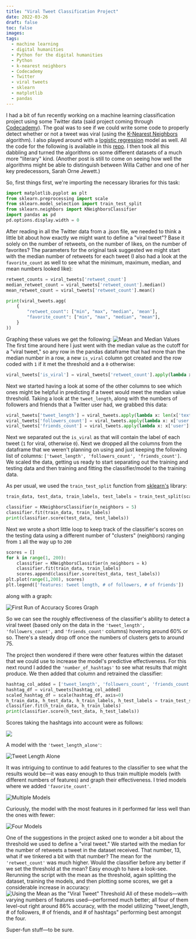 ```yaml
---
title: "Viral Tweet Classification Project"
date: 2022-03-26
draft: false
toc: false
images:
tags:
  - machine learning
  - digital humanities
  - Python for the digital humanities
  - Python
  - k-nearest neighbors
  - Codecademy
  - Twitter
  - viral tweets
  - sklearn
  - matplotlib
  - pandas
---
```


I had a bit of fun recently working on a machine learning classification project using some Twitter data (said project coming through [Codecademy](https://en.wikipedia.org/wiki/K-nearest_neighbors_algorithm)). The goal was to see if we could write some code to properly detect whether or not a tweet was viral (using the [K-Nearest Neighbors](https://en.wikipedia.org/wiki/K-nearest_neighbors_algorithm) algorithm). I also played around with a [logistic regression](https://en.wikipedia.org/wiki/Logistic_regression) model as well. All the code for the following is available in this [repo](https://github.com/kspicer80/twitter_classification_codecademy_project). I then took all this dabbling and turned the algorithms on some different datasets of a much more "literary" kind. (Another post is still to come on seeing how well the algorithms might be able to distinguish between Willa Cather and one of her key predecessors, Sarah Orne Jewett.)

So, first things first, we're importing the necessary libraries for this task:

``` python
import matplotlib.pyplot as plt
from sklearn.preprocessing import scale
from sklearn.model_selection import train_test_split
from sklearn.neighbors import KNeighborsClassifier
import pandas as pd
pd.options.display.width = 0
```

After reading in all the Twitter data from a .json file, we needed to think a little bit about how exactly we might want to define a "viral tweet"? Base it solely on the number of retweets, on the number of likes, on the number of favorites? The parameters for the original task suggested we might start with the median number of retweets for each tweet (I also had a look at the ```favorite_count``` as well to see what the minimum, maximum, median, and mean numbers looked like):

``` python
retweet_counts = viral_tweets['retweet_count']
median_retweet_count = viral_tweets['retweet_count'].median()
mean_retweet_count = viral_tweets['retweet_count'].mean()

print(viral_tweets.agg(
    {
        "retweet_count": ["min", "max", "median", 'mean'],
        "favorite_count": ["min", "max", "median", "mean"],
    }
))
```
Graphing these values we get the following: ![Mean and Median Values](/images/imgforblogposts/post_8/Figure_1_summary_statistics.png)
The first time around here I just went with the median value as the cutoff for a "viral tweet," so any row in the pandas dataframe that had more than the median number in a row, a new ```is_viral``` column got created and the row coded with ```1``` if it met the threshold and a ```0``` otherwise:

``` python
viral_tweets['is_viral'] = viral_tweets['retweet_count'].apply(lambda x: 1 if x > median_retweet_count else 0)
```

Next we started having a look at some of the other columns to see which ones might be helpful in predicting if a tweet would meet the median value threshold. Taking a look at the ```tweet_length```, along with the numbers of followers and friends that a Twitter user had, we grabbed this data:

``` python
viral_tweets['tweet_length'] = viral_tweets.apply(lambda x: len(x['text']), axis=1)
viral_tweets['followers_count'] = viral_tweets.apply(lambda x: x['user']['followers_count'], axis=1)
viral_tweets['friends_count'] = viral_tweets.apply(lambda x: x['user']['friends_count'], axis=1)
```

Next we separated out the ```is_viral``` as that will contain the label of each tweet (```1``` for viral, otherwise ```0```). Next we dropped all the columns from the dataframe that we weren't planning on using and just keeping the following list of columns: ```['tweet_length', 'followers_count', 'friends_count']```. We scaled the data, getting us ready to start separating out the training and testing data and then training and fitting the classifier/model to the training data.

As per usual, we used the ```train_test_split``` function from [sklearn's](https://scikit-learn.org/stable/modules/generated/sklearn.model_selection.train_test_split.html) library:

``` python
train_data, test_data, train_labels, test_labels = train_test_split(scaled_df, labels, test_size = 0.2, random_state = 1)

classifier = KNeighborsClassifier(n_neighbors = 5)
classifier.fit(train_data, train_labels)
print(classifier.score(test_data, test_labels))
```

Next we wrote a short little loop to keep track of the classifier's scores on the testing data using a different number of "clusters" (neighbors) ranging from ```1``` all the way up to ```200```

``` python
scores = []
for k in range(1, 200):
    classifier = KNeighborsClassifier(n_neighbors = k)
    classifier.fit(train_data, train_labels)
    scores.append(classifier.score(test_data, test_labels))
plt.plot(range(1,200), scores)
plt.legend(['features: tweet length, # of followers, # of friends'])
```

along with a graph:

![First Run of Accuracy Scores Graph](/images/imgforblogposts/post_8/Figure_2_first_run_of_scores_01.png)

So we can see the roughly effectiveness of the classifier's ability to detect a viral tweet (based only on the data in the ```'tweet_length', 'followers_count',``` and ```'friends_count'``` columns) hovering around 60% or so. There's a steady drop off once the numbers of clusters gets to around 75.

The project then wondered if there were other features within the dataset that we could use to increase the model's predictive effectiveness. For this next round I added the ```'number_of_hashtags'``` to see what results that might produce. We then added that column and retrained the classifier:

``` python
hashtag_col_added = ['tweet_length', 'followers_count', 'friends_count', 'number_of_hashtags']
hashtag_df = viral_tweets[hashtag_col_added]
scaled_hashtag_df = scale(hashtag_df, axis=0)
h_train_data, h_test_data, h_train_labels, h_test_labels = train_test_split(scaled_hashtag_df, labels, test_size=0.2, random_state=1)
classifier.fit(h_train_data, h_train_labels)
print(classifier.score(h_test_data, h_test_labels))
```

Scores taking the hashtags into account were as follows:

![](/images/imgforblogposts/post_8/hashtag_added.png)

A model with the ```'tweet_length_alone'```:

![Tweet Length Alone](/images/imgforblogposts/post_8/tweet_length_alone.png)

It was intriguing to continue to add features to the classifier to see what the results would be—it was easy enough to thus train multiple models (with different numbers of features) and graph their effectiveness. I tried models where we added ```'favorite_count'```.

![Multiple Models](/images/imgforblogposts/post_8/tweet_length_friends_count_favorite_count.png)

Curiously, the model with the most features in it performed far less well than the ones with fewer:

![Four Models](/images/imgforblogposts/post_8/four_models.png)

One of the suggestions in the project asked one to wonder a bit about the threshold we used to define a "viral tweet." We started with the median for the number of retweets a tweet in the dataset received. That number, 13, what if we tinkered a bit with that number? The mean for the ```'retweet_count'``` was much higher. Would the classifier before any better if we set the threshold at the mean? Easy enough to have a look-see. Rerunning the script with the mean as the threshold, again splitting the dataset, training the models, and then plotting some scores, we get a considerable increase in accuracy: ![Using the Mean as the "Viral Tweet" Threshold](/images/imgforblogposts/post_8/four_models_with_mean_as_threshold.png) All of these models—with varying numbers of features used—performed much better; all four of them level-out right around 86% accuracy, with the model utilizing "tweet_length, # of followers, # of friends, and # of hashtags" performing best amongst the four.

Super-fun stuff—to be sure.
